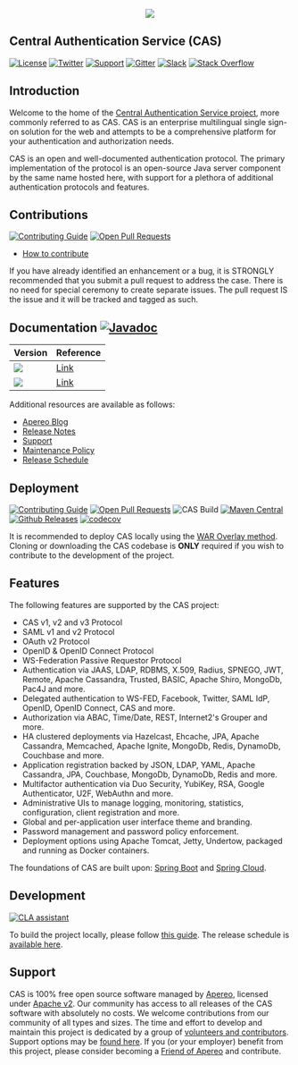 <p align="center">
<img src="https://user-images.githubusercontent.com/2813838/66173345-91b00380-e604-11e9-95f4-546767cc134c.png">
</p>

## Central Authentication Service (CAS)

[![License](https://img.shields.io/hexpm/l/plug.svg)](https://github.com/apereo/cas/blob/master/LICENSE)
[![Twitter](https://img.shields.io/badge/Apereo%20CAS-Twitter-blue.svg)](https://twitter.com/apereo)
[![Support](https://img.shields.io/badge/Support-Mailing%20Lists-green.svg?colorB=ff69b4)][cassupport]
[![Gitter](https://badges.gitter.im/Join%20Chat.svg)][casgitter]
[![Slack](https://img.shields.io/badge/Slack-join%20chat-blue.svg)][casslack]
[![Stack Overflow](http://img.shields.io/:stack%20overflow-cas-brightgreen.svg)](http://stackoverflow.com/questions/tagged/cas)

## Introduction

Welcome to the home of the [Central Authentication Service project](https://www.apereo.org/cas), more commonly referred to as CAS. CAS is an
enterprise multilingual single sign-on solution for the web and attempts to be a comprehensive platform for your authentication and authorization needs.

CAS is an open and well-documented authentication protocol. The primary implementation of the protocol is an open-source Java server
component by the same name hosted here, with support for a plethora of additional authentication protocols and features.

## Contributions

[![Contributing Guide](https://img.shields.io/badge/Contributions-guide-green.svg?style=flat)][contribute]
[![Open Pull Requests](https://img.shields.io/github/issues-pr/apereo/cas.svg?style=flat)][contribute]

- [How to contribute][contribute]

If you have already identified an enhancement or a bug, it is STRONGLY recommended that you submit a pull request to address the case.
There is no need for special ceremony to create separate issues. The pull request IS the issue and it will be tracked and tagged as such.

## Documentation [![Javadoc](https://img.shields.io/badge/Documentation-Javadoc-ff69b4.svg)](https://www.javadoc.io/doc/org.apereo.cas/cas-server-core)

| Version         | Reference
|------------|-----------------------------------
| ![](https://img.shields.io/badge/Development-WIP-blue.svg?style=flat) | [Link](https://apereo.github.io/cas/development)
| ![](https://img.shields.io/badge/6.3.x-Current-green.svg?style=flat) | [Link](https://apereo.github.io/cas/6.3.x)

Additional resources are available as follows:

- [Apereo Blog][blog]
- [Release Notes][releasenotes]
- [Support][cassupport]
- [Maintenance Policy][maintenance]
- [Release Schedule][releaseschedule]

## Deployment

[![Contributing Guide](https://img.shields.io/badge/Contributions-guide-green.svg?style=flat)][contribute]
[![Open Pull Requests](https://img.shields.io/github/issues-pr/apereo/cas.svg?style=flat)][contribute]
![CAS Build](https://github.com/apereo/cas/workflows/Build/badge.svg)
[![Maven Central](https://maven-badges.herokuapp.com/maven-central/org.apereo.cas/cas-server-core/badge.svg?style=flat)](https://maven-badges.herokuapp.com/maven-central/org.apereo.cas/cas-server-core)
[![Github Releases](https://img.shields.io/github/release/apereo/cas.svg)](https://github.com/apereo/cas/releases)
[![codecov](https://codecov.io/gh/apereo/cas/branch/master/graph/badge.svg)](https://codecov.io/gh/apereo/cas)

It is recommended to deploy CAS locally using the [WAR Overlay method][overlay]. Cloning or downloading the CAS codebase
is **ONLY** required if you wish to contribute to the development of the project.

## Features

The following features are supported by the CAS project:

* CAS v1, v2 and v3 Protocol
* SAML v1 and v2 Protocol
* OAuth v2 Protocol
* OpenID & OpenID Connect Protocol
* WS-Federation Passive Requestor Protocol
* Authentication via JAAS, LDAP, RDBMS, X.509, Radius, SPNEGO, JWT, Remote, Apache Cassandra, Trusted, BASIC, Apache Shiro, MongoDb, Pac4J and more.
* Delegated authentication to WS-FED, Facebook, Twitter, SAML IdP, OpenID, OpenID Connect, CAS and more.
* Authorization via ABAC, Time/Date, REST, Internet2's Grouper and more.
* HA clustered deployments via Hazelcast, Ehcache, JPA, Apache Cassandra, Memcached, Apache Ignite, MongoDb, Redis, DynamoDb, Couchbase and more.
* Application registration backed by JSON, LDAP, YAML, Apache Cassandra, JPA, Couchbase, MongoDb, DynamoDb, Redis and more.
* Multifactor authentication via Duo Security, YubiKey, RSA, Google Authenticator, U2F, WebAuthn and more.
* Administrative UIs to manage logging, monitoring, statistics, configuration, client registration and more.
* Global and per-application user interface theme and branding.
* Password management and password policy enforcement.
* Deployment options using Apache Tomcat, Jetty, Undertow, packaged and running as Docker containers.

The foundations of CAS are built upon: [Spring Boot](https://projects.spring.io/spring-boot) and
[Spring Cloud](http://projects.spring.io/spring-cloud/).

## Development

[![CLA assistant](https://cla-assistant.io/readme/badge/apereo/cas)](https://cla-assistant.io/apereo/cas)

To build the project locally, please follow [this guide](https://apereo.github.io/cas/developer/Build-Process.html).
The release schedule is [available here][releaseschedule].

## Support

CAS is 100% free open source software managed by [Apereo](https://www.apereo.org/), licensed under [Apache v2](LICENSE). Our
community has access to all releases of the CAS software with absolutely no costs. We welcome contributions from our community of all
types and sizes. The time and effort to develop and maintain this project is dedicated by a group
of [volunteers and contributors](https://github.com/apereo/cas/graphs/contributors). Support options may be [found here][cassupport].
If you (or your employer) benefit from this project, please consider becoming a [Friend of Apereo](https://www.apereo.org/friends) and contribute.

[maintenance]: https://apereo.github.io/cas/developer/Maintenance-Policy.html
[releaseschedule]: https://github.com/apereo/cas/milestones
[wiki]: https://apereo.github.io/cas
[overlay]: https://apereo.github.io/cas/development/installation/WAR-Overlay-Installation.html
[contribute]: https://apereo.github.io/cas/developer/Contributor-Guidelines.html
[downloadcas]: http://www.apereo.org/cas/download
[cassonatype]: https://oss.sonatype.org/content/repositories/snapshots/org/apereo/cas/
[casmavencentral]: http://mvnrepository.com/artifact/org.apereo.cas
[downloadcasgithub]: https://github.com/apereo/cas/archive/master.zip
[releasenotes]: https://github.com/apereo/cas/releases
[cassupport]: https://apereo.github.io/cas/Support.html
[casgitter]: https://gitter.im/apereo/cas?utm_source=badge&utm_medium=badge&utm_campaign=pr-badge&utm_content=badge
[casslack]: https://apereo.slack.com/
[blog]: https://apereo.github.io/
